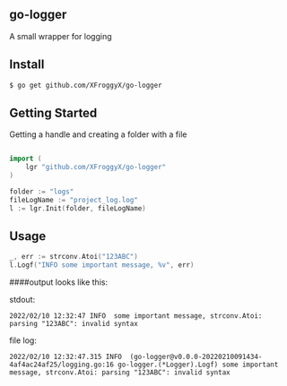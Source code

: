 ## go-logger

A small wrapper for logging

## Install

```bash
$ go get github.com/XFroggyX/go-logger
```


## Getting Started
Getting a handle and creating a folder with a file

```go

import (
    lgr "github.com/XFroggyX/go-logger"
)

folder := "logs"
fileLogName := "project_log.log"
l := lgr.Init(folder, fileLogName)
```

## Usage

```go
_, err := strconv.Atoi("123ABC")
l.Logf("INFO some important message, %v", err)
```

####output looks like this:

stdout:
```text
2022/02/10 12:32:47 INFO  some important message, strconv.Atoi: parsing "123ABC": invalid syntax
```

file log:
```text
2022/02/10 12:32:47.315 INFO  (go-logger@v0.0.0-20220210091434-4af4ac24af25/logging.go:16 go-logger.(*Logger).Logf) some important message, strconv.Atoi: parsing "123ABC": invalid syntax
```